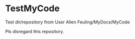 # TestMyCode
Test dir/repository from User Allen Feuling/MyDocs/MyCode

Pls disregard this repository.

